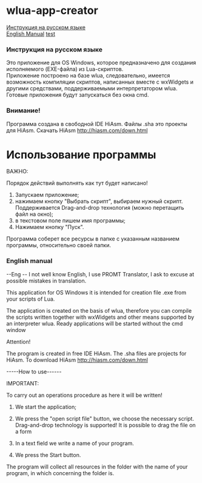 # wlua-app-creator
[Инструкция на русском языке](#Инструкция-на-русском-языке)  
[English Manual](#English-Manual)
[test](#english-manual)
### Инструкция на русском языке
Это приложение для OS Windows, которое предназначено для создания исполняемого (EXE-файла) из Lua-скриптов.  
Приложение построено на базе wlua, следовательно, имеется возможность компиляции скриптов, написанных вместе с wxWidgets и другими средствами, поддерживаемыми интерпретатором wlua. Готовые приложения будут запускаться без окна cmd.


### Внимание!

Программа создана в свободной IDE HiAsm. Файлы .sha это проекты для HiAsm. Скачать HiAsm http://hiasm.com/down.html


# Использование программы

ВАЖНО:

Порядок действий выполнять как тут будет написано!

1. Запускаем приложение;
2. нажимаем кнопку "Выбрать скрипт", выбираем нужный скрипт. Поддерживается Drag-and-drop технология (можно перетащить файл на окно);
3. в текстовом поле пишем имя программы;
4. Нажимаем кнопку "Пуск".

Программа соберет все ресурсы в папке с указанным названием программы, относительно своей папки.

### English manual
--Eng -- I not well know English, I use PROMT Translator, I ask to excuse at possible mistakes in translation.

This application for OS Windows it is intended for creation file .exe from your scripts of Lua.

The application is created on the basis of wlua, therefore you can compile the scripts written together with wxWidgets and other means supported by an interpreter wlua. Ready applications will be started without the cmd window

Attention!

The program is created in free IDE HiAsm. The .sha files are projects for HiAsm. To download HiAsm http://hiasm.com/down.html


-----How to use------

IMPORTANT:

To carry out an operations procedure as here it will be written!

1. We start the application;

2. We press the "open script file" button, we choose the necessary script. Drag-and-drop technology is supported! It is possible to drag the file on a form

3. In a text field we write a name of your program.

4. We press the Start button.

The program will collect all resources in the folder with the name of your program, in which concerning the folder is.
